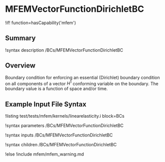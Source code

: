 # MFEMVectorFunctionDirichletBC

!if! function=hasCapability('mfem')

## Summary

!syntax description /BCs/MFEMVectorFunctionDirichletBC

## Overview

Boundary condition for enforcing an essential (Dirichlet) boundary condition on all components of a
vector $H^1$ conforming variable on the boundary. The boundary value is a function of space and/or time.

## Example Input File Syntax

!listing test/tests/mfem/kernels/linearelasticity.i block=BCs

!syntax parameters /BCs/MFEMVectorFunctionDirichletBC

!syntax inputs /BCs/MFEMVectorFunctionDirichletBC

!syntax children /BCs/MFEMVectorFunctionDirichletBC

!else
!include mfem/mfem_warning.md
